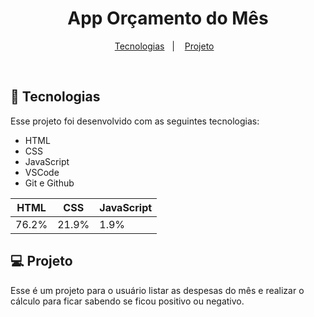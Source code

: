 # <h1 align="center">App Orçamento do Mês</h1>

<p align="center">
  <a href="#-tecnologias">Tecnologias</a>&nbsp;&nbsp;&nbsp;|&nbsp;&nbsp;&nbsp;
  <a href="#-projeto">Projeto</a>&nbsp;&nbsp;&nbsp;
</p>

<br>

## 🚀 Tecnologias

Esse projeto foi desenvolvido com as seguintes tecnologias:

- HTML
- CSS
- JavaScript
- VSCode 
- Git e Github

HTML| CSS | JavaScript
  ---|---|---
  76.2%|21.9%|1.9%

## 💻 Projeto
Esse é um projeto para o usuário listar as despesas do mês e realizar o cálculo para ficar sabendo se ficou positivo ou negativo.
